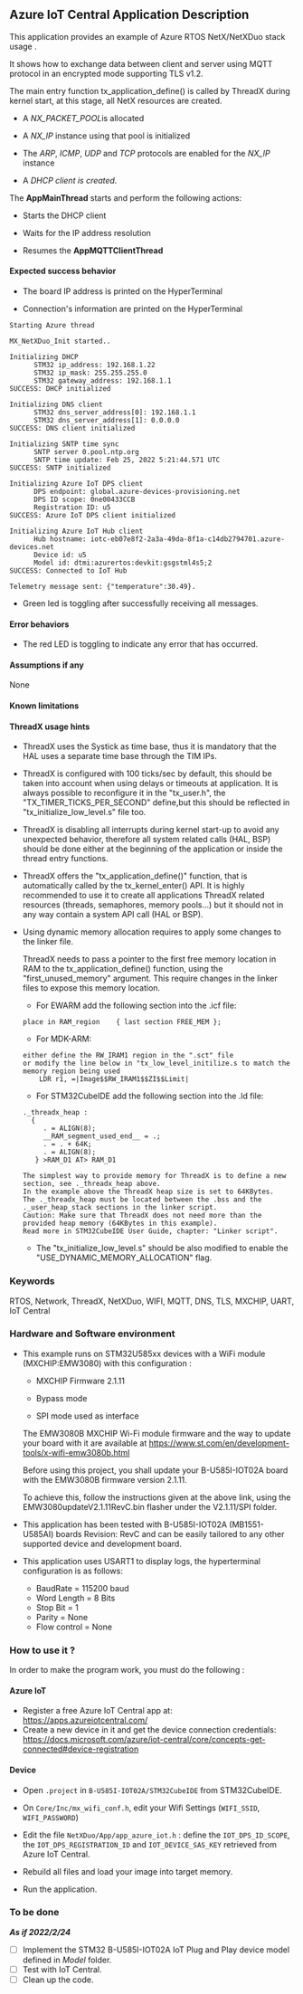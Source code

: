 ## Azure IoT Central Application Description

This application provides an example of Azure RTOS NetX/NetXDuo stack usage . 

It shows how to exchange data between client and server using MQTT protocol in an encrypted mode supporting TLS v1.2.

The main entry function tx_application_define() is called by ThreadX during kernel start, at this stage, all NetX resources are created.

 + A <i>NX_PACKET_POOL</i>is allocated

 + A <i>NX_IP</i> instance using that pool is initialized

 + The <i>ARP</i>, <i>ICMP</i>, <i>UDP</i> and <i>TCP</i> protocols are enabled for the <i>NX_IP</i> instance

 + A <i>DHCP client is created.</i>

The **AppMainThread** starts and perform the following actions:

  + Starts the DHCP client

  + Waits for the IP address resolution

  + Resumes the **AppMQTTClientThread**

####  Expected success behavior

 + The board IP address is printed on the HyperTerminal
 
 + Connection's information are printed on the HyperTerminal

  ```
Starting Azure thread

MX_NetXDuo_Init started..

Initializing DHCP
        STM32 ip_address: 192.168.1.22 
        STM32 ip_mask: 255.255.255.0 
        STM32 gateway_address: 192.168.1.1 
SUCCESS: DHCP initialized

Initializing DNS client
        STM32 dns_server_address[0]: 192.168.1.1 
        STM32 dns_server_address[1]: 0.0.0.0 
SUCCESS: DNS client initialized

Initializing SNTP time sync
        SNTP server 0.pool.ntp.org
        SNTP time update: Feb 25, 2022 5:21:44.571 UTC 
SUCCESS: SNTP initialized

Initializing Azure IoT DPS client
        DPS endpoint: global.azure-devices-provisioning.net
        DPS ID scope: 0ne00433CCB
        Registration ID: u5
SUCCESS: Azure IoT DPS client initialized

Initializing Azure IoT Hub client
        Hub hostname: iotc-eb07e8f2-2a3a-49da-8f1a-c14db2794701.azure-devices.net
        Device id: u5
        Model id: dtmi:azurertos:devkit:gsgstml4s5;2
SUCCESS: Connected to IoT Hub

Telemetry message sent: {"temperature":30.49}.
 ```
 + Green led is toggling after successfully receiving all messages.

#### Error behaviors

+ The red LED is toggling to indicate any error that has occurred.

#### Assumptions if any
None

#### Known limitations
 

#### ThreadX usage hints

 - ThreadX uses the Systick as time base, thus it is mandatory that the HAL uses a separate time base through the TIM IPs.

 - ThreadX is configured with 100 ticks/sec by default, this should be taken into account when using delays or timeouts at application. It is always possible to reconfigure it in the "tx_user.h", the "TX_TIMER_TICKS_PER_SECOND" define,but this should be reflected in "tx_initialize_low_level.s" file too.

 - ThreadX is disabling all interrupts during kernel start-up to avoid any unexpected behavior, therefore all system related calls (HAL, BSP) should be done either at the beginning of the application or inside the thread entry functions.

 - ThreadX offers the "tx_application_define()" function, that is automatically called by the tx_kernel_enter() API.
   It is highly recommended to use it to create all applications ThreadX related resources (threads, semaphores, memory pools...)  but it should not in any way contain a system API call (HAL or BSP).

 - Using dynamic memory allocation requires to apply some changes to the linker file.

   ThreadX needs to pass a pointer to the first free memory location in RAM to the tx_application_define() function, using the "first_unused_memory" argument.
   This require changes in the linker files to expose this memory location.

    + For EWARM add the following section into the .icf file:
     ```
	 place in RAM_region    { last section FREE_MEM };
	 ```
    + For MDK-ARM:
	```
    either define the RW_IRAM1 region in the ".sct" file
    or modify the line below in "tx_low_level_initilize.s to match the memory region being used
        LDR r1, =|Image$$RW_IRAM1$$ZI$$Limit|
	```
    + For STM32CubeIDE add the following section into the .ld file:
	``` 
    ._threadx_heap :
      {
         . = ALIGN(8);
         __RAM_segment_used_end__ = .;
         . = . + 64K;
         . = ALIGN(8);
       } >RAM_D1 AT> RAM_D1
	``` 
	
       The simplest way to provide memory for ThreadX is to define a new section, see ._threadx_heap above.
       In the example above the ThreadX heap size is set to 64KBytes.
       The ._threadx_heap must be located between the .bss and the ._user_heap_stack sections in the linker script.	 
       Caution: Make sure that ThreadX does not need more than the provided heap memory (64KBytes in this example).	 
       Read more in STM32CubeIDE User Guide, chapter: "Linker script".
	  
    + The "tx_initialize_low_level.s" should be also modified to enable the "USE_DYNAMIC_MEMORY_ALLOCATION" flag.
         
### Keywords

RTOS, Network, ThreadX, NetXDuo, WIFI, MQTT, DNS, TLS, MXCHIP, UART, IoT Central


### Hardware and Software environment

  - This example runs on STM32U585xx devices with a WiFi module (MXCHIP:EMW3080) with this configuration :

    + MXCHIP Firmware 2.1.11

    + Bypass mode 

    + SPI mode used as interface

    The EMW3080B MXCHIP Wi-Fi module firmware and the way to update your board with it are available at <https://www.st.com/en/development-tools/x-wifi-emw3080b.html>

    Before using this project, you shall update your B-U585I-IOT02A board with the EMW3080B firmware version 2.1.11.

    To achieve this, follow the instructions given at the above link, using the EMW3080updateV2.1.11RevC.bin flasher under the V2.1.11/SPI folder.

  - This application has been tested with B-U585I-IOT02A (MB1551-U585AI) boards Revision: RevC and can be easily tailored to any other supported device and development board.

  - This application uses USART1 to display logs, the hyperterminal configuration is as follows:
      - BaudRate = 115200 baud
      - Word Length = 8 Bits
      - Stop Bit = 1
      - Parity = None
      - Flow control = None


###  How to use it ?

In order to make the program work, you must do the following :

#### Azure IoT

- Register a free Azure IoT Central app at: https://apps.azureiotcentral.com/
- Create a new device in it and get the device connection credentials: https://docs.microsoft.com/azure/iot-central/core/concepts-get-connected#device-registration

#### Device

- Open `.project` in `B-U585I-IOT02A/STM32CubeIDE` from STM32CubeIDE.

- On `Core/Inc/mx_wifi_conf.h`, edit your Wifi Settings (`WIFI_SSID`, `WIFI_PASSWORD`)
 
- Edit the file `NetXDuo/App/app_azure_iot.h` : define the `IOT_DPS_ID_SCOPE`, the `IOT_DPS_REGISTRATION_ID` and `IOT_DEVICE_SAS_KEY` retrieved from Azure IoT Central.

- Rebuild all files and load your image into target memory.
 
- Run the application.

### To be done 

***As if 2022/2/24***

- [ ] Implement the STM32 B-U585I-IOT02A IoT Plug and Play device model defined in *Model* folder.
- [ ] Test with IoT Central.
- [ ] Clean up the code. 